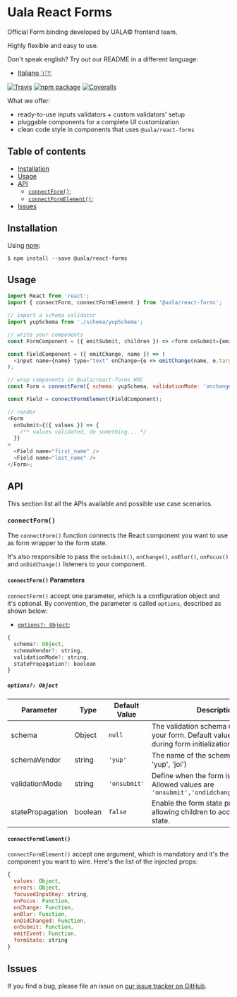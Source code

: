 # Uala React Forms

Official Form binding developed by UALA© frontend team.

Highly flexible and easy to use.

Don't speak english? Try out our README in a different language:

- [Italiano :it:](README.it.md)

[![Travis][build-badge]][build]
[![npm package][npm-badge]][npm]
[![Coveralls][coveralls-badge]][coveralls]

[build-badge]: https://travis-ci.com/uala/uala-react-forms.svg?branch=master
[build]: https://travis-ci.com/uala/uala-react-forms
[npm-badge]: https://img.shields.io/npm/v/@uala/react-forms.png?style=flat-square
[npm]: https://www.npmjs.org/package/@uala/react-forms
[coveralls-badge]: https://img.shields.io/coveralls/uala/uala-react-forms/master.png?style=flat-square
[coveralls]: https://coveralls.io/github/uala/uala-react-forms

What we offer:

- ready-to-use inputs validators + custom validators' setup
- pluggable components for a complete UI customization
- clean code style in components that uses `@uala/react-forms`

## Table of contents
- [Installation](#installation)
- [Usage](#usage)
- [API](#api)
  - [`connectForm()`](#connectform);
  - [`connectFormElement()`](#connectformelement);
- [Issues](#issues)

## Installation

Using [npm](https://www.npmjs.com/):

    $ npm install --save @uala/react-forms

## Usage

```js
import React from 'react';
import { connectForm, connectFormElement } from '@uala/react-forms';

// import a schema validator
import yupSchema from './schema/yupSchema';

// write your components
const FormComponent = ({ emitSubmit, children }) => <form onSubmit={emitSubmit}>{children}</form>;

const FieldComponent = ({ emitChange, name }) => (
  <input name={name} type="text" onChange={e => emitChange(name, e.target.value)} />
);

// wrap components in @uala/react-forms HOC
const Form = connectForm({ schema: yupSchema, validationMode: 'onchange' })(FormComponent);

const Field = connectFormElement(FieldComponent);

// render
<Form
  onSubmit={({ values }) => {
    /** values validated, do something... */
  }}
>
  <Field name="first_name" />
  <Field name="last_name" />
</Form>;
```
## API

This section list all the APIs available and possible use case scenarios.

### `connectForm()`

The `connectForm()` function connects the React component you want to use as form wrapper to the form state.

It's also responsible to pass the  `onSubmit()`, `onChange()`, `onBlur()`, `onFocus()` and `onDidChange()` listeners to your component.

#### `connectForm()` Parameters

`connectForm()` accept one parameter, which is a configuration object and it's optional. By convention, the parameter is called `options`, described as shown below:

- [`options?: Object`](#options-object);

```js
{
  schema?: Object,
  schemaVendor?: string,
  validationMode?: string,
  statePropagation?: boolean
}
```
##### `options?: Object`

|Parameter|Type|Default Value|Description|
|----|----|----|----|
|schema|Object|`null`|The validation schema used to validate your form. Default values are used during form initialization.|
|schemaVendor|string|`'yup'`|The name of the schema vendor, (e.g. 'yup', 'joi')|
|validationMode|string|`'onsubmit'`|Define when the form is validated. Allowed values are `'onsubmit','ondidchanged','onchange'`|
|statePropagation|boolean|`false`|Enable the form state propagation, allowing children to access the parent state.|

#### `connectFormElement()`

`connectFormElement()` accept one argument, which is mandatory and it's the component you want to wire. Here's the list of the injected props:

```js
{
  values: Object,
  errors: Object,
  focusedInputKey: string,
  onFocus: Function,
  onChange: Function,
  onBlur: Function,
  onDidChanged: Function,
  onSubmit: Function,
  emitEvent: Function,
  formState: string
}
```

## Issues

If you find a bug, please file an issue on [our issue tracker on GitHub](https://github.com/uala/uala-react-forms/issues).
